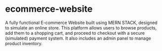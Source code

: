 # ecommerce-website
A fully functional E-commerce Website built using MERN STACK, designed to simulate an online store. This platform allows users to browse products, add them to a shopping cart, and proceed to checkout with a secure (simulated) payment system. It also includes an admin panel to manage product inventory.
